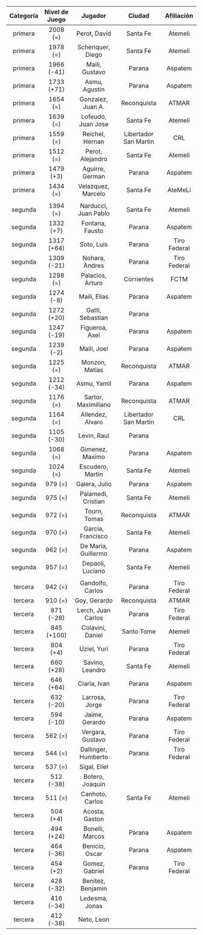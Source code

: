 |  Categoría  |  Nivel de Juego  |       Jugador        |        Ciudad         |  Afiliación  |
|:-----------:|:----------------:|:--------------------:|:---------------------:|:------------:|
|   primera   |     2008 (=)     |     Perot, David     |       Santa Fe        |   Atemeli    |
|   primera   |     1978 (=)     |   Schenquer, Diego   |       Santa Fe        |   Atemeli    |
|   primera   |    1966 (-41)    |    Maili, Gustavo    |        Parana         |   Aspatem    |
|   primera   |    1733 (+71)    |    Asmu, Agustin     |        Parana         |   Aspatem    |
|   primera   |     1654 (=)     |  Gonzalez, Juan A.   |      Reconquista      |    ATMAR     |
|   primera   |     1639 (=)     |  Lofeudo, Juan Jose  |       Santa Fe        |   Atemeli    |
|   primera   |     1559 (=)     |   Reichel, Hernan    | Libertador San Martin |     CRL      |
|   primera   |     1512 (=)     |   Perot, Alejandro   |       Santa Fe        |   Atemeli    |
|   primera   |    1479 (+3)     |   Aguirre, German    |        Parana         |   Aspatem    |
|   primera   |     1434 (=)     |  Velazquez, Marcelo  |       Santa Fe        |   AteMeLi    |
|             |                  |                      |                       |              |
|   segunda   |     1394 (=)     | Narducci, Juan Pablo |       Santa Fe        |   Atemeli    |
|   segunda   |    1332 (+7)     |   Fontana, Fausto    |        Parana         |   Aspatem    |
|   segunda   |    1317 (+64)    |      Soto, Luis      |        Parana         | Tiro Federal |
|   segunda   |    1309 (-21)    |    Nohara, Andres    |        Parana         | Tiro Federal |
|   segunda   |     1298 (=)     |   Palacios, Arturo   |      Corrientes       |     FCTM     |
|   segunda   |    1274 (-8)     |     Maili, Elias     |        Parana         |   Aspatem    |
|   segunda   |    1272 (+20)    |   Gatti, Sebastian   |        Parana         |              |
|   segunda   |    1247 (-19)    |    Figueroa, Axel    |        Parana         |   Aspatem    |
|   segunda   |    1239 (-2)     |     Maili, Joel      |        Parana         |   Aspatem    |
|   segunda   |     1225 (=)     |    Monzon, Matias    |      Reconquista      |    ATMAR     |
|   segunda   |    1212 (-34)    |     Asmu, Yamil      |        Parana         |   Aspatem    |
|   segunda   |     1176 (=)     | Sartor, Maximiliano  |      Reconquista      |    ATMAR     |
|   segunda   |     1164 (=)     |   Allendez, Alvaro   | Libertador San Martin |     CRL      |
|   segunda   |    1105 (-30)    |     Levin, Raul      |        Parana         |              |
|   segunda   |     1068 (=)     |   Gimenez, Maximo    |        Parana         |   Aspatem    |
|   segunda   |     1024 (=)     |   Escudero, Martin   |       Santa Fe        |   Atemeli    |
|   segunda   |     979 (=)      |    Galera, Julio     |        Parana         |   Aspatem    |
|   segunda   |     975 (=)      |  Palamedi, Cristian  |       Santa Fe        |   Atemeli    |
|   segunda   |     972 (=)      |     Tourn, Tomas     |      Reconquista      |    ATMAR     |
|   segunda   |     970 (=)      |  Garcia, Francisco   |       Santa Fe        |   Atemeli    |
|   segunda   |     962 (=)      | De Maria, Guillermo  |        Parana         |   Aspatem    |
|   segunda   |     957 (=)      |   Depaoli, Luciano   |       Santa Fe        |   Atemeli    |
|             |                  |                      |                       |              |
|   tercera   |     942 (=)      |   Gandolfo, Carlos   |        Parana         | Tiro Federal |
|   tercera   |     910 (=)      |     Goy, Gerardo     |      Reconquista      |    ATMAR     |
|   tercera   |    871 (-28)     |  Lerch, Juan Carlos  |        Parana         | Tiro Federal |
|   tercera   |    845 (+100)    |   Colavini, Daniel   |      Santo Tome       |   Atemeli    |
|   tercera   |     804 (+4)     |     Uziel, Yuri      |        Parana         | Tiro Federal |
|   tercera   |    660 (+28)     |   Savino, Leandro    |       Santa Fe        |   Atemeli    |
|   tercera   |    646 (+64)     |     Claria, Ivan     |        Parana         |   Aspatem    |
|   tercera   |    632 (-20)     |    Larrosa, Jorge    |        Parana         | Tiro Federal |
|   tercera   |    594 (-10)     |    Jaime, Gerardo    |        Parana         |   Aspatem    |
|   tercera   |     562 (=)      |   Vergara, Gustavo   |        Parana         | Tiro Federal |
|   tercera   |     544 (=)      | Dallinger, Humberto  |        Parana         | Tiro Federal |
|   tercera   |     537 (=)      |     Sigal, Eliel     |                       |              |
|   tercera   |    512 (-38)     |   Botero, Joaquin    |                       |              |
|   tercera   |     511 (=)      |   Canhoto, Carlos    |       Santa Fe        |   Atemeli    |
|   tercera   |     504 (+4)     |    Acosta, Gaston    |                       |              |
|   tercera   |    494 (+24)     |   Bonelli, Marcos    |        Parana         |   Aspatem    |
|   tercera   |    464 (-36)     |    Benicio, Oscar    |        Parana         |   Aspatem    |
|   tercera   |     454 (+2)     |    Gomez, Gabriel    |        Parana         | Tiro Federal |
|   tercera   |    428 (-32)     |  Benitez, Benjamin   |                       |              |
|   tercera   |    416 (-34)     |    Ledesma, Jonas    |                       |              |
|   tercera   |    412 (-38)     |      Neto, Leon      |                       |              |